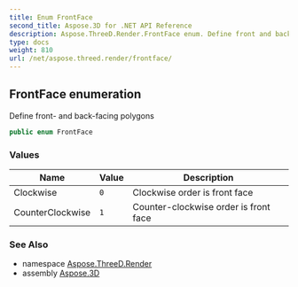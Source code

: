 ```yaml
---
title: Enum FrontFace
second_title: Aspose.3D for .NET API Reference
description: Aspose.ThreeD.Render.FrontFace enum. Define front and backfacing polygons
type: docs
weight: 810
url: /net/aspose.threed.render/frontface/
---
```

## FrontFace enumeration

Define front- and back-facing polygons

```csharp
public enum FrontFace
```

### Values

| Name | Value | Description |
| --- | --- | --- |
| Clockwise | `0` | Clockwise order is front face |
| CounterClockwise | `1` | Counter-clockwise order is front face |

### See Also

* namespace [Aspose.ThreeD.Render](../../aspose.threed.render/)
* assembly [Aspose.3D](../../)


